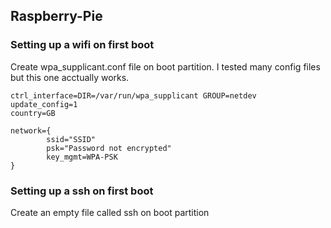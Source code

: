 ## Raspberry-Pie

### Setting up a wifi on first boot

Create wpa_supplicant.conf file on boot partition. I tested many config files but this one acctually works.

```
ctrl_interface=DIR=/var/run/wpa_supplicant GROUP=netdev
update_config=1
country=GB

network={
        ssid="SSID"
        psk="Password not encrypted"
        key_mgmt=WPA-PSK
}
```

### Setting up a ssh on first boot

Create an empty file called ssh on boot partition
